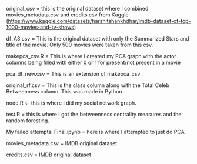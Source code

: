 original_csv = this is the original dataset where I combined movies_metadata.csv and credits.csv from Kaggle (https://www.kaggle.com/datasets/harshitshankhdhar/imdb-dataset-of-top-1000-movies-and-tv-shows)

df_A3.csv = This is the original dataset with only the Summarized Stars and title of the movie. Only 500 movies were taken from this csv.

makepca_csv.R = This is where I created my PCA graph with the actor columns being filled with either 0 or 1 for present/not present in a movie

pca_df_new.csv = This is an extension of makepca_csv

original_rf.csv = This is the class column along with the Total Celeb Betweenness column. This was made in Python.

node.R <- this is where I did my social network graph.

test.R = this is where I got the betweenness centrality measures and the random foresting. 

My failed attempts:
Final.ipynb = here is where I attempted to just do PCA

movies_metadata.csv = IMDB original dataset

credits.csv = IMDB original dataset
